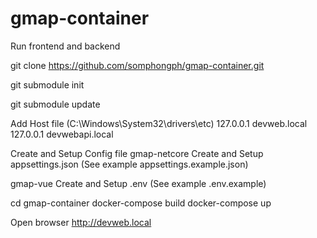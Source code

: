 # gmap-container
Run frontend and backend 

git clone https://github.com/somphongph/gmap-container.git

git submodule init

git submodule update

Add Host file (C:\Windows\System32\drivers\etc)
127.0.0.1       devweb.local
127.0.0.1       devwebapi.local


Create and Setup Config file
gmap-netcore
Create and Setup appsettings.json (See example appsettings.example.json)

gmap-vue
Create and Setup .env (See example .env.example)


cd gmap-container
docker-compose build
docker-compose up


Open browser
http://devweb.local
